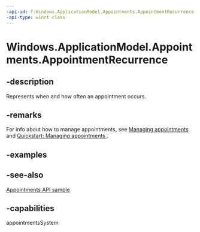 ```yaml
---
-api-id: T:Windows.ApplicationModel.Appointments.AppointmentRecurrence
-api-type: winrt class
---
```


<!-- Class syntax.
public class AppointmentRecurrence : Windows.ApplicationModel.Appointments.IAppointmentRecurrence, Windows.ApplicationModel.Appointments.IAppointmentRecurrence2, Windows.ApplicationModel.Appointments.IAppointmentRecurrence3
-->

# Windows.ApplicationModel.Appointments.AppointmentRecurrence

## -description
Represents when and how often an appointment occurs.

## -remarks
For info about how to manage appointments, see [Managing appointments](https://docs.microsoft.com/windows/uwp/contacts-and-calendar/managing-appointments) and [Quickstart: Managing appointments ](https://docs.microsoft.com/previous-versions/windows/apps/dn495338(v=win.10)).

## -examples

## -see-also
[Appointments API sample](https://github.com/Microsoft/Windows-universal-samples/tree/master/Samples/Appointments)
## -capabilities
appointmentsSystem
